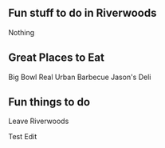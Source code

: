 ## Fun stuff to do in Riverwoods

Nothing

## Great Places to Eat

Big Bowl
Real Urban Barbecue
Jason's Deli

## Fun things to do

Leave Riverwoods

Test Edit
